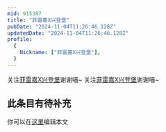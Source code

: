 ```yaml
---
mid: 915387
title: "菲雷嘉X兴登堡"
pubDate: "2024-11-04T11:26:46.128Z"
updatedDate: "2024-11-04T11:26:46.128Z"
profile:
  {
    Nickname: ["菲雷嘉X兴登堡"],
  }
---
```


关注[菲雷嘉X兴登堡](https://space.bilibili.com/915387)谢谢喵~ 关注[菲雷嘉X兴登堡](https://space.bilibili.com/915387)谢谢喵~

## 此条目有待补充
你可以在[这里](https://github.com/Yuhanawa/VTuber.ICU-Content/edit/master/v/菲雷嘉X兴登堡/index.md)编辑本文
